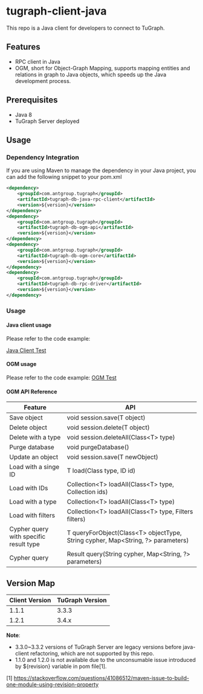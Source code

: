 # tugraph-client-java

This repo is a Java client for developers to connect to TuGraph.

## Features

- RPC client in Java
- OGM, short for Object-Graph Mapping, supports mapping entities and relations in graph to Java objects, which speeds up the Java development process.

## Prerequisites

- Java 8
- TuGraph Server deployed

## Usage

### Dependency Integration

If you are using Maven to manage the dependency in your Java project, you can add the following snippet to your pom.xml

```xml
<dependency>
    <groupId>com.antgroup.tugraph</groupId>
    <artifactId>tugraph-db-java-rpc-client</artifactId>
    <version>${version}</version>
</dependency>
<dependency>
    <groupId>com.antgroup.tugraph</groupId>
    <artifactId>tugraph-db-ogm-api</artifactId>
    <version>${version}</version>
</dependency>
<dependency>
    <groupId>com.antgroup.tugraph</groupId>
    <artifactId>tugraph-db-ogm-core</artifactId>
    <version>${version}</version>
</dependency>
<dependency>
    <groupId>com.antgroup.tugraph</groupId>
    <artifactId>tugraph-db-rpc-driver</artifactId>
    <version>${version}</version>
</dependency>
```

### Usage

#### Java client usage

Please refer to the code example:

[Java Client Test](rpc-client-test/src/main/java/com/antgroup/tugraph/TuGraphDbRpcClientTest.java)

#### OGM usage

Please refer to the code example:
[OGM Test](ogm/tugraph-db-ogm-test/src/main/java/test/TestBase.java)

#### OGM API Reference

| Feature                                | API                                                                              |
|----------------------------------------|----------------------------------------------------------------------------------|
| Save object                            | void session.save(T object)                                                      |
| Delete object                          | void session.delete(T object)                                                    |
| Delete with a type                     | void session.deleteAll(Class\<T> type)                                           |
| Purge database                         | void purgeDatabase()                                                             |
| Update an object                       | void session.save(T newObject)                                                   |
| Load with a singe ID                   | T load(Class<T> type, ID id)                                                     |
| Load with IDs                          | Collection\<T> loadAll(Class\<T> type, Collection<ID> ids)                       |
| Load with a type                       | Collection\<T> loadAll(Class\<T> type)                                           |
| Load with filters                      | Collection\<T> loadAll(Class\<T> type, Filters filters)                          |
| Cypher query with specific result type | T queryForObject(Class\<T> objectType, String cypher, Map<String, ?> parameters) |
| Cypher query                           | Result query(String cypher, Map<String, ?> parameters)                           |


## Version Map

| Client Version | TuGraph Version |
|----------------|-----------------|
| 1.1.1          | 3.3.3           |
| 1.2.1          | 3.4.x           |

**Note**:
- 3.3.0~3.3.2 versions of TuGraph Server are legacy versions before java-client refactoring, which are not supported by this repo.
- 1.1.0 and 1.2.0 is not available due to the unconsumable issue introduced by ${revision} variable in pom file[1].

[1] https://stackoverflow.com/questions/41086512/maven-issue-to-build-one-module-using-revision-property
